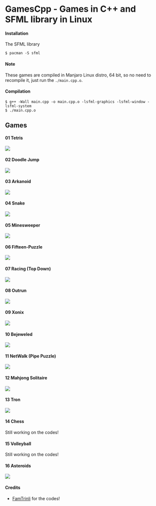 # GamesCpp - Games in C++ and SFML library in Linux

#### Installation

The SFML library
```
$ pacman -S sfml
```

#### Note

These games are compiled in Manjaro Linux distro, 64 bit, so no need to recompile it, just run the `./main.cpp.o`.


#### Compilation

```
$ g++ -Wall main.cpp -o main.cpp.o -lsfml-graphics -lsfml-window -lsfml-system
$ ./main.cpp.o
```

## Games

#### 01 Tetris

<img src="01 Tetris/Tetris.png" >

#### 02 Doodle Jump

<img src="02 Doodle Jump/Doodle.png" >


#### 03 Arkanoid

<img src="03 Arkanoid/Araknoid.png" >


#### 04 Snake

<img src="04 Snake/snake.png" >

#### 05 Minesweeper

<img src="05 Minesweeper/Minesweeper.png" >

#### 06 Fifteen-Puzzle

<img src="06 Fifteen-Puzzle/fifteenPuzzle.png" >

#### 07 Racing (Top Down)

<img src="07 Racing (Top Down)/racing.png" >

#### 08 Outrun

<img src="08 Outrun/outrun.png" >

#### 09 Xonix

<img src="09 Xonix/Xonix.png" >

#### 10 Bejeweled

<img src="10 Bejeweled/Bejeweled.png" >

#### 11 NetWalk (Pipe Puzzle)

<img src="11 NetWalk (Pipe Puzzle)/netwalk.png" >

#### 12 Mahjong Solitaire

<img src="12 Mahjong Solitaire/MahjongSolitaire.png" >


#### 13 Tron

<img src="13 Tron/tron.png" >

#### 14 Chess

Still working on the codes!
<!--
<img src="14 Chess/Araknoid.png" >
-->

#### 15 Volleyball

Still working on the codes!
<!--
<img src="15 Volleyball/Araknoid.png" >
-->

#### 16 Asteroids

<img src="16 Asteroids/asteroids.png" >





#### Credits

* [FamTrinli](https://www.youtube.com/channel/UCC7qpnId5RIQruKDJOt2exw) for the codes!